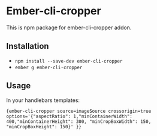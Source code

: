 # Ember-cli-cropper

This is npm package for ember-cli-cropper addon.

## Installation

* `npm install --save-dev ember-cli-cropper`
* `ember g ember-cli-cropper`

## Usage
 In your handlebars templates:
```
{ember-cli-cropper source=imageSource crossorigin=true options='{"aspectRatio": 1,"minContainerWidth": 400,"minContainerHeight": 300, "minCropBoxWidth": 150, "minCropBoxHeight": 150}' }}
